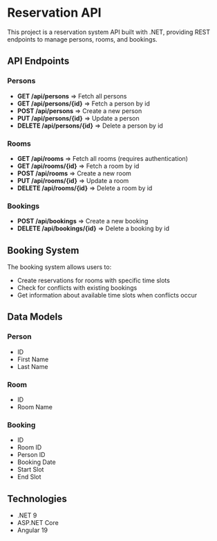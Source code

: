 # Reservation API

This project is a reservation system API built with .NET, providing REST endpoints to manage persons, rooms, and bookings.

## API Endpoints

### Persons

- **GET /api/persons** => Fetch all persons
- **GET /api/persons/{id}** => Fetch a person by id
- **POST /api/persons** => Create a new person
- **PUT /api/persons/{id}** => Update a person
- **DELETE /api/persons/{id}** => Delete a person by id

### Rooms

- **GET /api/rooms** => Fetch all rooms (requires authentication)
- **GET /api/rooms/{id}** => Fetch a room by id
- **POST /api/rooms** => Create a new room
- **PUT /api/rooms/{id}** => Update a room
- **DELETE /api/rooms/{id}** => Delete a room by id

### Bookings

- **POST /api/bookings** => Create a new booking
- **DELETE /api/bookings/{id}** => Delete a booking by id


## Booking System

The booking system allows users to:
- Create reservations for rooms with specific time slots
- Check for conflicts with existing bookings
- Get information about available time slots when conflicts occur

## Data Models

### Person
- ID
- First Name
- Last Name

### Room
- ID
- Room Name

### Booking
- ID
- Room ID
- Person ID
- Booking Date
- Start Slot
- End Slot

## Technologies

- .NET 9
- ASP.NET Core
- Angular 19